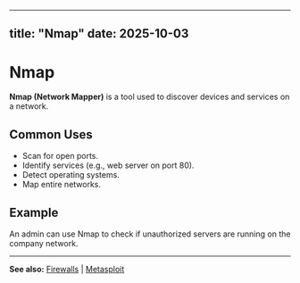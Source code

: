 


---
title: "Nmap"
date: 2025-10-03
---

# Nmap  

**Nmap (Network Mapper)** is a tool used to discover devices and services on a network.  

## Common Uses  
- Scan for open ports.  
- Identify services (e.g., web server on port 80).  
- Detect operating systems.  
- Map entire networks.  

## Example  
An admin can use Nmap to check if unauthorized servers are running on the company network.  

---
**See also:** [Firewalls](../defenses/firewalls.md) | [Metasploit](metasploit.md)  
